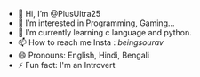 - 👋 Hi, I’m @PlusUltra25
- 👀 I’m interested in Programming, Gaming...
- 🌱 I’m currently learning c language and python.
- 📫 How to reach me Insta : _beingsourav_
- 😄 Pronouns: English, Hindi, Bengali
- ⚡ Fun fact: I'm an Introvert

<!---
PlusUltra25/PlusUltra25 is a ✨ special ✨ repository because its `README.md` (this file) appears on your GitHub profile.
You can click the Preview link to take a look at your changes.
--->
